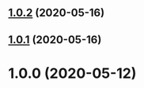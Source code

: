 ## [1.0.2](https://github.com/JuroOravec/chonky-node-template/compare/v1.0.1...v1.0.2) (2020-05-16)

## [1.0.1](https://github.com/JuroOravec/chonky-node-template/compare/v1.0.0...v1.0.1) (2020-05-16)

# 1.0.0 (2020-05-12)
